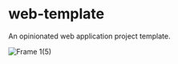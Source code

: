 # web-template

An opinionated web application project template.

![Frame 1(5)](https://github.com/jasozh/web-template/assets/48730262/62733269-c19d-4078-920f-d301af1c9593)
